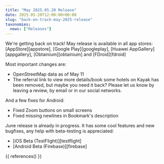 ```yaml
---
title: "May 2025.05.20 Release"
date: 2025-05-20T12:00:00+00:00
slug: "back-on-track-may-2025-release"
taxonomies:
  news: ["Releases"]
---
```


We're getting back on track! May release is available in all app stores: [AppStore][appstore], [Google Play][googleplay], [Huawei AppGallery][appgallery], [Obtainium][obtainium] and [FDroid][fdroid]

Most important changes are:
* OpenStreetMap data as of May 11
* The referral link to view more details/book some hotels on Kayak has been removed, but maybe you need it back? Please let us know by leaving a review, by email or in our social networks.

And a few fixes for Android:
* Fixed Zoom buttons on small screens
* Fixed missing newlines in Bookmark's description

June release is already in progress. It has some cool features and new bugfixes, any help with beta-testing is appreciated:
* [iOS Beta (TestFlight)][testflight]
* [Android Beta (Firebase)][firebase]

{{ references() }}